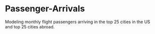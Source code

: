 # Passenger-Arrivals
Modeling monthly flight passengers arriving in the top 25 cities in the US and top 25 cities abroad.
